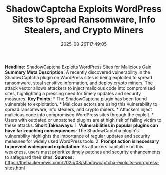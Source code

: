 ﻿---
title: "ShadowCaptcha Exploits WordPress Sites to Spread Ransomware, Info Stealers, and Crypto Miners"
date: "2025-08-26T17:49:05"
category: "Markets"
summary: ""
slug: "shadowcaptcha exploits wordpress sites to spread ransomware "
source_urls:
  - "https://thehackernews.com/2025/08/shadowcaptcha-exploits-wordpress-sites.html"
seo:
  title: "ShadowCaptcha Exploits WordPress Sites to Spread Ransomware, Info Stealers, and Crypto Miners | Hash n Hedge"
  description: ""
  keywords: ["news", "markets", "brief"]
---
**Headline:** ShadowCaptcha Exploits WordPress Sites for Malicious Gain  **Summary Meta Description:** A recently discovered vulnerability in the ShadowCaptcha plugin on WordPress sites is being exploited to spread ransomware, steal sensitive information, and deploy crypto miners. The attack vector allows attackers to inject malicious code into compromised sites, highlighting a pressing need for timely updates and security measures.  **Key Points:**  * The ShadowCaptcha plugin has been found vulnerable to exploitation. * Malicious actors are using this vulnerability to spread ransomware, info stealers, and crypto miners. * Attackers inject malicious code into compromised WordPress sites through the exploit. * Users with outdated or unpatched plugins are at high risk of falling victim to these attacks.  **Short Takeaways:**  1. **Vulnerabilities in popular plugins can have far-reaching consequences**: The ShadowCaptcha plugin's vulnerability highlights the importance of regular updates and security measures for widely used WordPress tools. 2. **Prompt action is necessary to prevent widespread exploitation**: As attackers capitalize on this weakness, users must prioritize timely patches and security enhancements to safeguard their sites.  **Sources:**  https://thehackernews.com/2025/08/shadowcaptcha-exploits-wordpress-sites.html 
